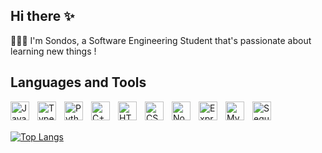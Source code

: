 ## Hi there ✨

👩🏻‍💻 I'm Sondos, a Software Engineering Student that's passionate about learning new things !


<!-- [![Sondos's GitHub stats](https://github-readme-stats.vercel.app/api?username=SondosDeeb24&show_icons=true&theme=onedark)](https://github.com/SondosDeeb24/github-readme-stats)--> 

## Languages and Tools 
<img align="left" alt="JavaScript" width=30 style="padding-right:10px;"  src="https://cdn.jsdelivr.net/gh/devicons/devicon@latest/icons/javascript/javascript-original.svg" />
<img align="left" alt="TypeScript" width= 30 style="padding-right:10px;" src="https://cdn.jsdelivr.net/gh/devicons/devicon@latest/icons/typescript/typescript-original.svg" />
<img align="left" alt="Python" width= 30 style="padding-right:10px;" src="https://cdn.jsdelivr.net/gh/devicons/devicon@latest/icons/python/python-original.svg" />
<img align="left" alt="C++" width=30 style="padding-right:10px;" src="https://cdn.jsdelivr.net/gh/devicons/devicon@latest/icons/cplusplus/cplusplus-original.svg" />
<img align="left" alt="HTML" width= 30 style="padding-right:10px;" src="https://cdn.jsdelivr.net/gh/devicons/devicon@latest/icons/html5/html5-original.svg" />
<img align="left" alt="CSS" width= 30 style="padding-right:10px;" src="https://cdn.jsdelivr.net/gh/devicons/devicon@latest/icons/css3/css3-original.svg" />
<img align="left" alt="Node.js" width= 30 style="padding-right:10px;" src="https://cdn.jsdelivr.net/gh/devicons/devicon@latest/icons/nodejs/nodejs-original.svg" />
<img align="left" alt="Express.js" width= 30 style="padding-right:10px;" src="https://cdn.jsdelivr.net/gh/devicons/devicon@latest/icons/express/express-original.svg" />
<img align="left" alt="MySQL" width= 30 style="padding-right:10px;" src="https://cdn.jsdelivr.net/gh/devicons/devicon@latest/icons/mysql/mysql-original.svg" />
<img align="left" alt="Sequelize" width= 30 style="padding-right:10px;" src="https://cdn.jsdelivr.net/gh/devicons/devicon@latest/icons/sequelize/sequelize-original.svg" />



<br><br>

[![Top Langs](https://github-readme-stats.vercel.app/api/top-langs/?username=SondosDeeb24&layout=donut)](https://github.com/SondosDeeb24/github-readme-stats)

          
